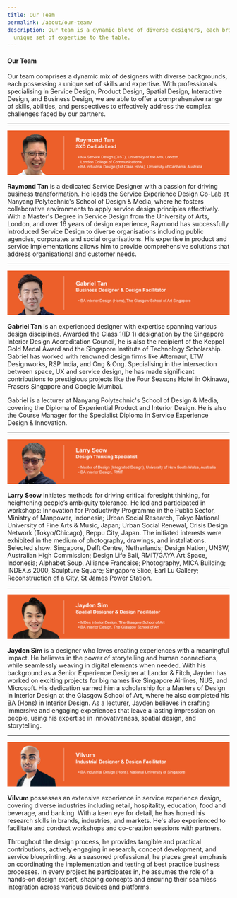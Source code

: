 ```yaml
---
title: Our Team
permalink: /about/our-team/
description: Our team is a dynamic blend of diverse designers, each bringing a
  unique set of expertise to the table.
---
```

#### **Our Team**
Our team comprises a dynamic mix of designers with diverse backgrounds, each possessing a unique set of skills and expertise. With professionals specialising in Service Design, Product Design, Spatial Design, Interactive Design, and Business Design, we are able to offer a comprehensive range of skills, abilities, and perspectives to effectively address the complex challenges faced by our partners.

---

![](/images/About/about_raymond%203.jpg)

**Raymond Tan** is a dedicated Service Designer with a passion for driving business transformation. He leads the Service Experience Design Co-Lab at Nanyang Polytechnic's School of Design & Media, where he fosters collaborative environments to apply service design principles effectively. With a Master's Degree in Service Design from the University of Arts, London, and over 16 years of design experience, Raymond has successfully introduced Service Design to diverse organisations including public agencies, corporates and social organisations. His expertise in product and service implementations allows him to provide comprehensive solutions that address organisational and customer needs.

---

![](/images/About/about_gabriel%203.jpg)

**Gabriel Tan** is an experienced designer with expertise spanning various design disciplines. Awarded the Class 1(ID 1) designation by the Singapore Interior Design Accreditation Council, he is also the recipient of the Keppel Gold Medal Award and the Singapore Institute of Technology Scholarship. Gabriel has worked with renowned design firms like Afternaut, LTW Designworks, RSP India, and Ong & Ong. Specialising in the intersection between space, UX and service design, he has made significant contributions to prestigious projects like the Four Seasons Hotel in Okinawa, Frasers Singapore and Google Mumbai. 

Gabriel is a lecturer at Nanyang Polytechnic's School of Design & Media, covering the Diploma of Experiential Product and Interior Design. He is also the Course Manager for the Specialist Diploma in Service Experience Design & Innovation.

---

![](/images/About/about_larry%202.jpg)

**Larry Seow** initiates methods for driving critical foresight thinking, for heightening people’s ambiguity tolerance. He led and participated in workshops: Innovation for Productivity Programme in the Public Sector, Ministry of Manpower, Indonesia; Urban Social Research, Tokyo National University of Fine Arts & Music, Japan; Urban Social Renewal, Crisis Design Network (Tokyo/Chicago), Beppu City, Japan. The initiated interests were exhibited in the medium of photography, drawings, and installations. Selected show: Singapore, Delft Centre, Netherlands; Design Nation, UNSW, Australian High Commission; Design Life Bali, RMIT/GAYA Art Space, Indonesia; Alphabet Soup, Alliance Francaise; Photography, MICA Building; INDEX.s 2000, Sculpture Square; Singapore Slice, Earl Lu Gallery; Reconstruction of a City, St James Power Station.

---

![](/images/About/about_jayden%202.jpg)

**Jayden Sim** is a designer who loves creating experiences with a meaningful impact. He believes in the power of storytelling and human connections, while seamlessly weaving in digital elements when needed. With his background as a Senior Experience Designer at Landor & Fitch, Jayden has worked on exciting projects for big names like Singapore Airlines, NUS, and Microsoft. His dedication earned him a scholarship for a Masters of Design in Interior Design at the Glasgow School of Art, where he also completed his BA (Hons) in Interior Design. As a lecturer, Jayden believes in crafting immersive and engaging experiences that leave a lasting impression on people, using his expertise in innovativeness, spatial design, and storytelling.

---

![](/images/About/about_vilvum%202.jpg)

**Vilvum** possesses an extensive experience in service experience design, covering diverse industries including retail, hospitality, education, food and beverage, and banking. With a keen eye for detail, he has honed his research skills in brands, industries, and markets. He's also experienced to facilitate and conduct workshops and co-creation sessions with partners.

Throughout the design process, he provides tangible and practical contributions, actively engaging in research, concept development, and service blueprinting. As a seasoned professional, he places great emphasis on coordinating the implementation and testing of best practice business processes. In every project he participates in, he assumes the role of a hands-on design expert, shaping concepts and ensuring their seamless integration across various devices and platforms.